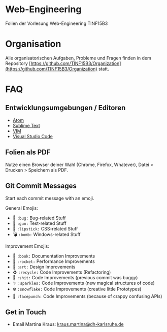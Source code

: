 # Web-Engineering

Folien der Vorlesung Web-Engineering TINF15B3

# Organisation

Alle organisatorischen Aufgaben, Probleme und Fragen finden
in dem Repository [https://github.com/TINF15B3/Organization](https://github.com/TINF15B3/Organization)
statt.

# FAQ

## Entwicklungsumgebungen / Editoren

- [Atom](https://atom.io)
- [Sublime Text](https://sublimetext.com)
- [VIM](http://www.vim.org)
- [Visual Studio Code](https://code.visualstudio.com)

## Folien als PDF

Nutze einen Browser deiner Wahl (Chrome, Firefox, Whatever),
Datei > Drucken > Speichern als PDF.

## Git Commit Messages

Start each commit message with an emoji.

General Emojis:

* :bug: `:bug:` Bug-related Stuff
* :gun: `:gun:` Test-related Stuff
* :lipstick: `:lipstick:` CSS-related Stuff
* :bomb: `:bomb:` Windows-related Stuff

Improvement Emojis:

* :book: `:book:` Documentation Improvements
* :rocket: `:rocket:` Performance Improvements
* :art: `:art:` Design Improvements
* :recycle: `:recycle:` Code Improvements (Refactoring)
* :shit: `:shit:` Code Improvements (previous commit was buggy)
* :sparkles: `:sparkles:` Code Improvements (new magical structures of code)
* :snowflake: `:snowflake:` Code Improvements (creative little Prototypes)
* :facepunch: `:facepunch:` Code Improvements (because of crappy confusing APIs)

## Get in Touch

* Email Martina Kraus:   kraus.martina@dh-karlsruhe.de

